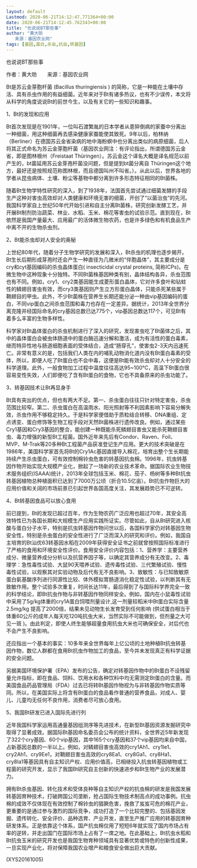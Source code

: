 ```yaml
---
layout: default
Lastmod: 2020-06-21T14:12:47.771364+00:00
date: 2020-06-21T14:12:45.762343+00:00
title: "也说说BT那些事"
author: "黄大昉
　　来源：基因农业网"
tags: [基因,蛋白,杀虫,抗虫,转基因]
---
```


也说说BT那些事

作者：黄大昉　　来源：基因农业网

Bt是苏云金芽胞杆菌 (Bacillus thuringiensis ) 的简称，它是一种能在土壤中存活、具有杀虫作用的有益细菌。近年来对于Bt有诸多热议，也有不少误传，本文将从科学的角度说说Bt的前世今生，以及有关它的一些知识和趣事。

1、Bt的发现和应用

Bt首次发现是在1901年，一位叫石渡繁胤的日本学者从患猝倒病的家蚕中分离出一种细菌，用这种细菌再去感染健康家蚕能使其致死。9年以后，柏林纳（Berliner）在德国苏云金省染病的地中海粉螟中也分离出类似的病原细菌，后人将其正式命名为苏云金芽胞杆菌（基因农业网注：有评论指出，所谓德国苏云金省，即是图林根州（Freistaat Thüringen）。苏云金这个译名大概是译名规范以前产生的，bt菌延用苏云金芽孢杆菌没问题，但是提到bt菌分离自 Thüringen这个地方，最好还是按照规范称图林根，而且德国叫州不叫省。）。从此以后，世界各地的学者从昆虫病体、土壤、粉尘等基物中都分离到许多形态特征相同的Bt菌株。

随着Bt生物学特性研究的深入，到了1938年，法国首先尝试通过细菌发酵的手段生产这种对害虫高效却对人类健康和环境无害的细菌，开创了“以菌治虫”的先河。我国科学家自上世纪50年代开始引进和自主分离Bt菌株，研究创新发酵工艺，并开展Bt制剂防治蔬菜、林业、水稻、玉米、棉花等害虫的试验示范。直到现在，Bt依然是我国产量最大、应用最广的活体微生物农药，也是许多绿色和有机食品生产中离不开的生物杀虫剂。

2、Bt能杀虫却对人安全的奥秘

上世纪80年代，随着分子生物学研究的发展和深入，Bt杀虫的机理也逐步揭开。Bt生长后期形成芽孢时还会产生一种直径为几微米的“伴胞晶体”，其主要成分是cry和cyt基因编码的杀虫晶体蛋白( insecticidal crystal proteins, 简称ICPs)。在微生物中这种现象十分独特。不同Bt菌株基因种类有别，晶体结构各异，杀虫范围也有不同。例如，cry1、cry2类基因能生成菱形蛋白晶体，它对许多食叶和钻蛀性的鳞翅目害虫有效，而cry3类基因则产生立方形蛋白晶体，只能杀死某些属于鞘翅目的甲虫。此外，不少Bt菌株在营养生长期还能分泌一种由vip基因编码的蛋白，不同vip蛋白之间杀虫范围和毒力也存在一定差异。据统计，2013年全世界分离克隆并经国际命名的cry基因总数已达775个，vip基因总数达117个，可见Bt有着多么丰富的生物多样性。

科学家对Bt晶体蛋白的杀虫机制进行了深入的研究，发现害虫吃了Bt菌体之后，其中的晶体蛋白会被虫体肠道中的蛋白酶迅速分解和激活，成为有活性的蛋白毒素，继而特异性地与肠道细胞表面的受体结合，造成“肠穿孔”，使害虫2-3天内迅速死亡。非常有意义的是，包括我们人类在内的哺乳动物消化道内没有Bt蛋白毒素的受体，所以，即便人吃了Bt蛋白也不会中毒，这便是Bt能有效杀虫却对人十分安全的科学道理。此外，一般食物加工过程中温度往往高达95~100℃，高温下Bt蛋白很容易变性失效，人们即便吃了含有Bt蛋白的食物，它也不具备原来的杀虫功能了。

3、转基因技术让Bt再显身手

Bt具有突出的优点，但也有两大不足。第一、杀虫蛋白往往只针对特定害虫，杀虫范围比较窄。第二、杀虫蛋白在高温雨水、阳光照射等不利因素影响下容易分解失效，杀虫作用不够稳定持久。于是科学家便借助于质粒结合转移、DNA重组、定点诱变、蛋白修饰等生物工程手段对天然Bt菌株进行遗传改良。例如，通过某些Cry1基因和Cry3基因的整合，能创建一种既能杀死鳞翅目害虫又能杀死鞘翅目害虫、毒力增强的新型Bt工程菌。国外近年来先后有Condor、Raven、Foil、MVP、M-Trak等20多种Bt工程菌产品获准登记生产应用。更大的技术突破是在1986年，美国科学家首先将Bt的Cry1Ac基因直接导入棉花，培育出整个生长期能持续产生杀虫蛋白，可有效控制棉铃虫危害的转基因抗虫棉。1996年，抗虫转基因作物开始实现大规模产业化，掀起了一场新的农业技术革命。据国际农业生物技术服务组织(ISAAA)统计，2013年全球包括玉米、棉花、茄子、杨树等多种Bt抗虫转基因植物总种植面积已达到了7000万公顷（折合10.5亿亩）。Bt抗虫作物巨大的应用价值和关阔的市场前景已引起世界各国高度关注，其发展趋势已不可逆转。

4、Bt转基因食品可以放心食用

前已提到，Bt的发现已超过百年，作为生物农药广泛应用也超过70年，其安全高效特性已为各国长期和大规模生产应用实践所证实。尽管如此，自从Bt研究进入核酸与蛋白分子水平，特别是抗虫转基因作物问世以后，各国科学家仍对转基因生物安全性，特别是杀虫蛋白的安全性进行了广泛而深入的研究和评价。例如，我国自主培育的Bt汕优63转基因水稻在2009年获得安全证书之前就曾按照国际标准进行了严格的食用和环境安全性评价。食用安全评价内容包括：1、营养学：主要营养成分、微量营养成分分析以及抗营养因子等，以确定其营养成分有无改变。2、毒理学：急性毒性试验、大鼠90天喂养试验、遗传毒性试验、三代繁殖试验、慢性毒性试验，以观察其对实验动物及后代有无不良影响。3、致敏性：与已知致敏原蛋白氨基酸序列进行同源性比较、体外模拟胃肠道消化稳定性试验，以判断其有无致敏作用。整个试验多次重复，时间长达11年，最后得到了与国际科学界完全一致的科学结论，即Bt抗虫作物与非转基因作物同样安全。例如，国内在小鼠毒性试验中采用了5g/kg体重的cry1A蛋白饲喂剂量设计,这一剂量较稻米中Bt蛋白实际含量2.5mg/kg 提高了2000倍，结果未见动物生长发育受到任何影响 (供试蛋白相当于体重60公斤的成年人每天吃120吨抗虫大米，当然实际不可能做到，但剂量之大可见一斑 )。由此判定，即使人终生能够超量食用抗虫大米也可确保安全，对后代也不会产生不良影响。

还应指出一个基本的事实：10多年来全世界每年上亿公顷的土地种植Bt抗虫转基因作物，数亿人群都在食用Bt抗虫作物加工的食品，至今并未发现真正有科学证据的安全问题。

另据美国环境保护署（EPA）发布的公告，确定对转基因作物中的Bt蛋白不设残留量允许指标，即在食品、饲料、饮用水和各种饮料中均无需测定Bt蛋白的含量。而美国食品药品管理局（FDA）过去已将转Bt基因作物视为与非转基因作物实质等同。所以，在美国实际上将含有Bt蛋白的食品看作普通的营养食品，对成人、婴儿、儿童均无任何不良作用，消费者尽可放心食用。

5、我国Bt研发已进入国际先进行列

近年我国科学家运用高通量基因组测序等先进技术，在新型Bt基因资源发掘研究中取得了显著成效。据国际Bt基因命名委员会公布的统计资料，全世界近5年新发现了322个cry基因、60个vip基因，其中165个cry基因和37个vip基因均来自中国，占新基因总数的一半以上。例如，对鳞翅目害虫高效的cry1Ah1、cry1Ie1、cry2Ah1、cry9Ee1，对鞘翅目害虫高效的cry8Ea1、cry8Ga1、cry8Ha1、cry8Ia1等基因具有自主知识产权、应用价值高，已相继投入抗虫转基因植物或工程菌的研究开发，显示了我国Bt研究自主创新的快速进步和Bt生物产业的发展潜力。

拥有Bt杀虫基因、转化技术和受体良种等自主知识产权的抗虫棉的研发是我国发展转基因育种技术，打破跨国公司垄断，抢占国际生物技术制高点的成功事例。抗虫棉的成效不仅体现在有效控制了棉铃虫的猖獗危害，挽救了岌岌可危的棉花产业，更重要的是通过参与激烈的国际竞争，成功打造了一个比较完整的、包括基因发掘、遗传转化、安全评价、品种选育、产业开发，直至生产推广应用的转基因育种研发体系。正是依靠这个体系，国产抗虫棉仅用了短短6年就实现了国内市场占有率的逆转，并走出国门在国际市场上占有了一席之地。在此基础上，Bt抗虫水稻和Bt抗虫玉米的研究开发也是我国生物育种领域具有显著优势或特色的创新性成果，一旦实现产业化，将对保障我国农业增产和粮食安全做出巨大贡献。

(XYS20161005)

